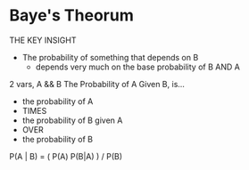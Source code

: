 # Baye's Theorum
THE KEY INSIGHT
- The probability of something that depends on B 
	- depends very much on the base probability of B AND A

2 vars, A && B
The Probability of A Given B, is...
- the probability of A 
- TIMES
- the probability of B given A
- OVER 
- the probability of B

P(A | B) =  ( P(A) P(B|A) ) / P(B)

